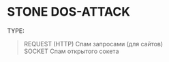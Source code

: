 # STONE DOS-ATTACK

TYPE:<br>
>REQUEST (HTTP) Спам запросами (для сайтов)<br>
>SOCKET Спам открытого сокета
